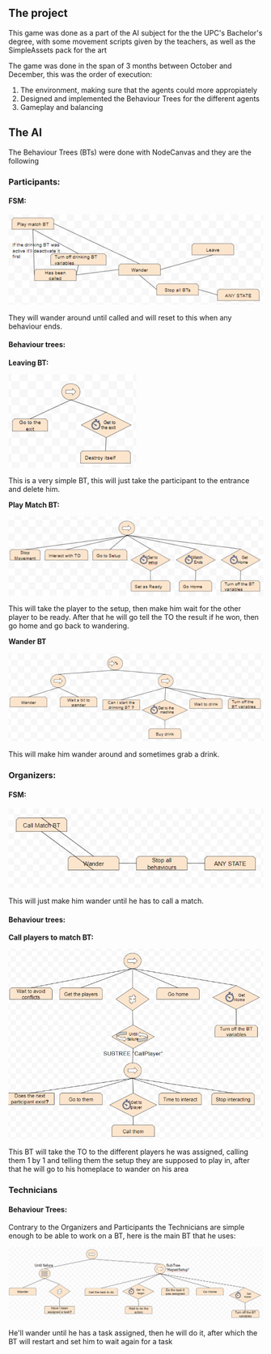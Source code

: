 <html>
<h2>The project</h2>
	<p>
	This game was done as a part of the AI subject for the the UPC's Bachelor's degree, with some movement scripts given by the teachers, as well as the SimpleAssets pack for the art
	</p>
	<p>
	The game was done in the span of 3 months between October and December, this was the order of execution:
		<ol>
			<li>The environment, making sure that the agents could more appropiately</li>
			<li>Designed and implemented the Behaviour Trees for the different agents</li>
			<li>Gameplay and balancing</li>
		</ol>
	</p>
<h2>The AI</h2>
	<p>
	The Behaviour Trees (BTs) were done with NodeCanvas and they are the following
	</p>
	<h3>Participants:</h3>
		<h4>FSM:</h4>
			<img src="images/FSM-BT/ParticipantFSM.PNG" alt="Participant FSM">
			<p>
			They will wander around until called and will reset to this when any behaviour ends.
			</p>
		<h4>Behaviour trees:</h4>
			<p><b>Leaving BT:</b></p>
				<img src="images/FSM-BT/ParticipantLeaveBT.PNG" alt="Participant Leave BT">
				<p>
				This is a very simple BT, this will just take the participant to the entrance and delete him.
				</p>
			<p><b>Play Match BT:</b></p>
				<img src="images/FSM-BT/ParticipantPlayBT.PNG" alt="Participant Play Match BT">
				<p>
				This will take the player to the setup, then make him wait for the other player to be ready. After that he will go tell the TO the result if he won, then go home and go back to wandering.
				</p>
			<p><b>Wander BT</b></p>
				<img src="images/FSM-BT/ParticipantWanderBT.PNG" alt="Participant Wander BT">	
				<p>
				This will make him wander around and sometimes grab a drink.
				</p>
	<h3>Organizers:</h3>
		<h4>FSM:</h4>
			<img src="images/FSM-BT/TOFSM.PNG" alt="Organizer FSM">
			<p>
			This will just make him wander until he has to call a match.
			</p>
		<h4>Behaviour trees:</h4>
			<p><b>Call players to match BT:</b></p>
				<img src="images/FSM-BT/TOCallPlayerBT.PNG" alt="Organizer call match BT">
				<p>
				This BT will take the TO to the different players he was assigned, calling them 1 by 1 and telling them the setup they are supposed to play in, after that he will go to his homeplace to wander on his area
				</p>
	<h3>Technicians</h3>
		<h4>Behaviour Trees:</h4>
			<p>
			Contrary to the Organizers and Participants the Technicians are simple enough to be able to work on a BT, here is the main BT that he uses:
			</p>
			<img src="images/FSM-BT/TechnicianBT.PNG" alt="Technician BT">
			<p>
			He'll wander until he has a task assigned, then he will do it, after which the BT will restart and set him to wait again for a task
			</p>
</html>